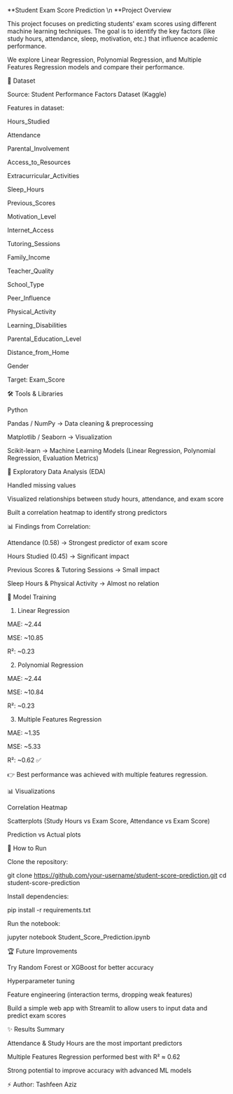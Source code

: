 **Student Exam Score Prediction
\n
**Project Overview

This project focuses on predicting students' exam scores using different machine learning techniques. The goal is to identify the key factors (like study hours, attendance, sleep, motivation, etc.) that influence academic performance.

We explore Linear Regression, Polynomial Regression, and Multiple Features Regression models and compare their performance.

📂 Dataset

Source: Student Performance Factors Dataset (Kaggle)

Features in dataset:

Hours_Studied

Attendance

Parental_Involvement

Access_to_Resources

Extracurricular_Activities

Sleep_Hours

Previous_Scores

Motivation_Level

Internet_Access

Tutoring_Sessions

Family_Income

Teacher_Quality

School_Type

Peer_Influence

Physical_Activity

Learning_Disabilities

Parental_Education_Level

Distance_from_Home

Gender

Target: Exam_Score

🛠️ Tools & Libraries

Python

Pandas / NumPy → Data cleaning & preprocessing

Matplotlib / Seaborn → Visualization

Scikit-learn → Machine Learning Models (Linear Regression, Polynomial Regression, Evaluation Metrics)

🔎 Exploratory Data Analysis (EDA)

Handled missing values

Visualized relationships between study hours, attendance, and exam score

Built a correlation heatmap to identify strong predictors

📊 Findings from Correlation:

Attendance (0.58) → Strongest predictor of exam score

Hours Studied (0.45) → Significant impact

Previous Scores & Tutoring Sessions → Small impact

Sleep Hours & Physical Activity → Almost no relation

🤖 Model Training
1. Linear Regression

MAE: ~2.44

MSE: ~10.85

R²: ~0.23

2. Polynomial Regression

MAE: ~2.44

MSE: ~10.84

R²: ~0.23

3. Multiple Features Regression

MAE: ~1.35

MSE: ~5.33

R²: ~0.62 ✅

👉 Best performance was achieved with multiple features regression.

📊 Visualizations

Correlation Heatmap

Scatterplots (Study Hours vs Exam Score, Attendance vs Exam Score)

Prediction vs Actual plots

🚀 How to Run

Clone the repository:

git clone https://github.com/your-username/student-score-prediction.git
cd student-score-prediction


Install dependencies:

pip install -r requirements.txt


Run the notebook:

jupyter notebook Student_Score_Prediction.ipynb

🏆 Future Improvements

Try Random Forest or XGBoost for better accuracy

Hyperparameter tuning

Feature engineering (interaction terms, dropping weak features)

Build a simple web app with Streamlit to allow users to input data and predict exam scores

✨ Results Summary

Attendance & Study Hours are the most important predictors

Multiple Features Regression performed best with R² ≈ 0.62

Strong potential to improve accuracy with advanced ML models

⚡ Author: Tashfeen Aziz
